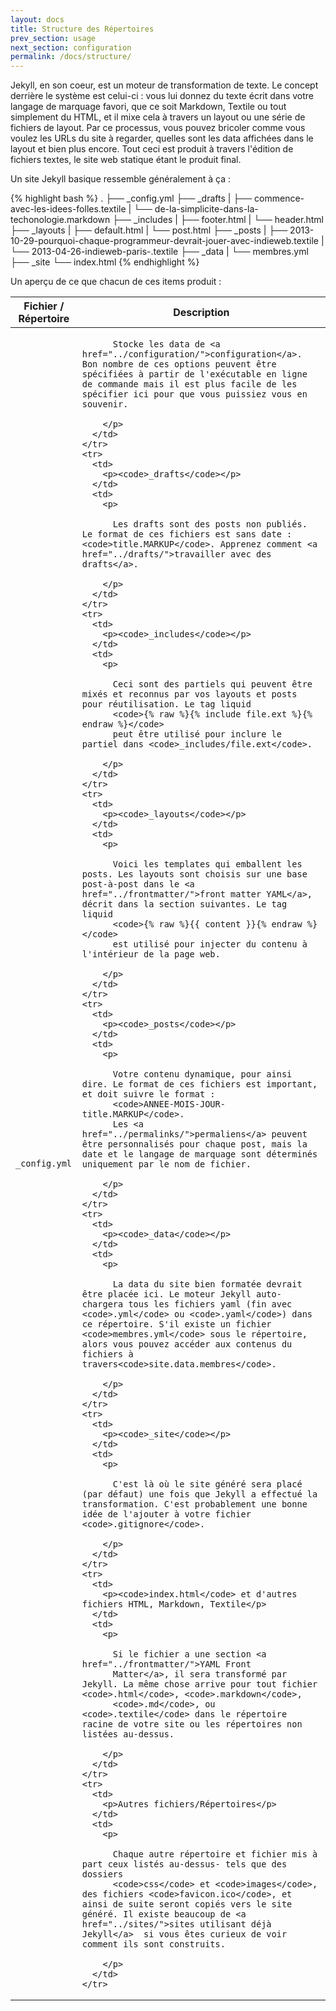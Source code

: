 ```yaml
---
layout: docs
title: Structure des Répertoires
prev_section: usage
next_section: configuration
permalink: /docs/structure/
---
```


Jekyll, en son coeur, est un moteur de transformation de texte. Le concept derrière le système est celui-ci : vous lui donnez du texte écrit dans votre langage de marquage favori, que ce soit Markdown, Textile ou tout simplement du HTML, et il mixe cela à travers un layout ou une série de fichiers de layout. Par ce processus, vous pouvez bricoler comme vous voulez les URLs du site à regarder, quelles sont les data affichées dans le layout et bien plus encore. Tout ceci est produit à travers l'édition de fichiers textes, le site web statique étant le produit final.

Un site Jekyll basique ressemble généralement à ça : 

{% highlight bash %}
.
├── _config.yml
├── _drafts
|   ├── commence-avec-les-idees-folles.textile
|   └── de-la-simplicite-dans-la-techonologie.markdown
├── _includes
|   ├── footer.html
|   └── header.html
├── _layouts
|   ├── default.html
|   └── post.html
├── _posts
|   ├── 2013-10-29-pourquoi-chaque-programmeur-devrait-jouer-avec-indieweb.textile
|   └── 2013-04-26-indieweb-paris-.textile
├── _data
|   └── membres.yml
├── _site
└── index.html
{% endhighlight %}

Un aperçu de ce que chacun de ces items produit :

<div class="mobile-side-scroller">
<table>
  <thead>
    <tr>
      <th>Fichier / Répertoire</th>
      <th>Description</th>
    </tr>
  </thead>
  <tbody>
    <tr>
      <td>
        <p><code>_config.yml</code></p>
      </td>
      <td>
        <p>

          Stocke les data de <a href="../configuration/">configuration</a>. Bon nombre de ces options peuvent être spécifiées à partir de l'exécutable en ligne de commande mais il est plus facile de les spécifier ici pour que vous puissiez vous en souvenir.

        </p>
      </td>
    </tr>
    <tr>
      <td>
        <p><code>_drafts</code></p>
      </td>
      <td>
        <p>

          Les drafts sont des posts non publiés. Le format de ces fichiers est sans date : <code>title.MARKUP</code>. Apprenez comment <a href="../drafts/">travailler avec des drafts</a>.

        </p>
      </td>
    </tr>
    <tr>
      <td>
        <p><code>_includes</code></p>
      </td>
      <td>
        <p>

          Ceci sont des partiels qui peuvent être mixés et reconnus par vos layouts et posts pour réutilisation. Le tag liquid 
          <code>{% raw %}{% include file.ext %}{% endraw %}</code>
          peut être utilisé pour inclure le partiel dans <code>_includes/file.ext</code>.

        </p>
      </td>
    </tr>
    <tr>
      <td>
        <p><code>_layouts</code></p>
      </td>
      <td>
        <p>

          Voici les templates qui emballent les posts. Les layouts sont choisis sur une base post-à-post dans le <a href="../frontmatter/">front matter YAML</a>, décrit dans la section suivantes. Le tag liquid
          <code>{% raw %}{{ content }}{% endraw %}</code>
          est utilisé pour injecter du contenu à l'intérieur de la page web.

        </p>
      </td>
    </tr>
    <tr>
      <td>
        <p><code>_posts</code></p>
      </td>
      <td>
        <p>

          Votre contenu dynamique, pour ainsi dire. Le format de ces fichiers est important, et doit suivre le format :
          <code>ANNEE-MOIS-JOUR-title.MARKUP</code>.
          Les <a href="../permalinks/">permaliens</a> peuvent être personnalisés pour chaque post, mais la date et le langage de marquage sont déterminés uniquement par le nom de fichier.

        </p>
      </td>
    </tr>
    <tr>
      <td>
        <p><code>_data</code></p>
      </td>
      <td>
        <p>

          La data du site bien formatée devrait être placée ici. Le moteur Jekyll auto-chargera tous les fichiers yaml (fin avec <code>.yml</code> ou <code>.yaml</code>) dans ce répertoire. S'il existe un fichier <code>membres.yml</code> sous le répertoire, alors vous pouvez accéder aux contenus du fichiers à travers<code>site.data.membres</code>.

        </p>
      </td>
    </tr>
    <tr>
      <td>
        <p><code>_site</code></p>
      </td>
      <td>
        <p>

          C'est là où le site généré sera placé (par défaut) une fois que Jekyll a effectué la transformation. C'est probablement une bonne idée de l'ajouter à votre fichier <code>.gitignore</code>.

        </p>
      </td>
    </tr>
    <tr>
      <td>
        <p><code>index.html</code> et d'autres fichiers HTML, Markdown, Textile</p>
      </td>
      <td>
        <p>

          Si le fichier a une section <a href="../frontmatter/">YAML Front
          Matter</a>, il sera transformé par Jekyll. La même chose arrive pour tout fichier <code>.html</code>, <code>.markdown</code>,
          <code>.md</code>, ou <code>.textile</code> dans le répertoire racine de votre site ou les répertoires non listées au-dessus.

        </p>
      </td>
    </tr>
    <tr>
      <td>
        <p>Autres fichiers/Répertoires</p>
      </td>
      <td>
        <p>

          Chaque autre répertoire et fichier mis à part ceux listés au-dessus- tels que des dossiers  
          <code>css</code> et <code>images</code>, des fichiers <code>favicon.ico</code>, et ainsi de suite seront copiés vers le site généré. Il existe beaucoup de <a href="../sites/">sites utilisant déjà Jekyll</a>  si vous êtes curieux de voir comment ils sont construits.

        </p>
      </td>
    </tr>
  </tbody>
</table>
</div>
